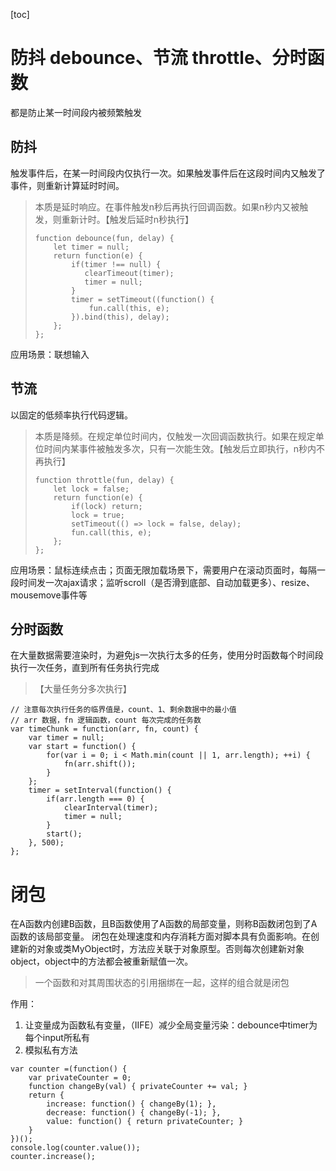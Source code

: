 [toc]

# 防抖 debounce、节流 throttle、分时函数

都是防止某一时间段内被频繁触发

## 防抖

触发事件后，在某一时间段内仅执行一次。如果触发事件后在这段时间内又触发了事件，则重新计算延时时间。

> 本质是延时响应。在事件触发n秒后再执行回调函数。如果n秒内又被触发，则重新计时。【触发后延时n秒执行】
>
> ```
> function debounce(fun, delay) {
>     let timer = null;
>     return function(e) {
>         if(timer !== null) {
>            clearTimeout(timer);
>            timer = null;
>         }
>         timer = setTimeout((function() {
>             fun.call(this, e);
>         }).bind(this), delay);
>     };
> };
> ```

应用场景：联想输入

## 节流

以固定的低频率执行代码逻辑。

> 本质是降频。在规定单位时间内，仅触发一次回调函数执行。如果在规定单位时间内某事件被触发多次，只有一次能生效。【触发后立即执行，n秒内不再执行】
>
> ```
> function throttle(fun, delay) {
>     let lock = false;
>     return function(e) {
>         if(lock) return;
>         lock = true;
>         setTimeout(() => lock = false, delay);
>         fun.call(this, e);
>     };
> };
> ```

应用场景：鼠标连续点击；页面无限加载场景下，需要用户在滚动页面时，每隔一段时间发一次ajax请求；监听scroll（是否滑到底部、自动加载更多）、resize、mousemove事件等

## 分时函数

在大量数据需要渲染时，为避免js一次执行太多的任务，使用分时函数每个时间段执行一次任务，直到所有任务执行完成

> 【大量任务分多次执行】

```
// 注意每次执行任务的临界值是，count、1、剩余数据中的最小值
// arr 数据，fn 逻辑函数，count 每次完成的任务数
var timeChunk = function(arr, fn, count) {
	var timer = null;
	var start = function() {
		for(var i = 0; i < Math.min(count || 1, arr.length); ++i) {
			fn(arr.shift());
		}
	};
	timer = setInterval(function() {
		if(arr.length === 0) {
			clearInterval(timer);
			timer = null;
		}
		start();
	}, 500);
};
```



# 闭包

在A函数内创建B函数，且B函数使用了A函数的局部变量，则称B函数闭包到了A函数的该局部变量。 闭包在处理速度和内存消耗方面对脚本具有负面影响。在创建新的对象或类MyObject时，方法应关联于对象原型。否则每次创建新对象object，object中的方法都会被重新赋值一次。

> 一个函数和对其周围状态的引用捆绑在一起，这样的组合就是闭包

作用：

1. 让变量成为函数私有变量，（IIFE）减少全局变量污染：debounce中timer为每个input所私有
2. 模拟私有方法

```
var counter =(function() {
	var privateCounter = 0;
	function changeBy(val) { privateCounter += val; }
	return {
		increase: function() { changeBy(1); },
		decrease: function() { changeBy(-1); },
		value: function() { return privateCounter; }
	}
})();
console.log(counter.value());
counter.increase();
```